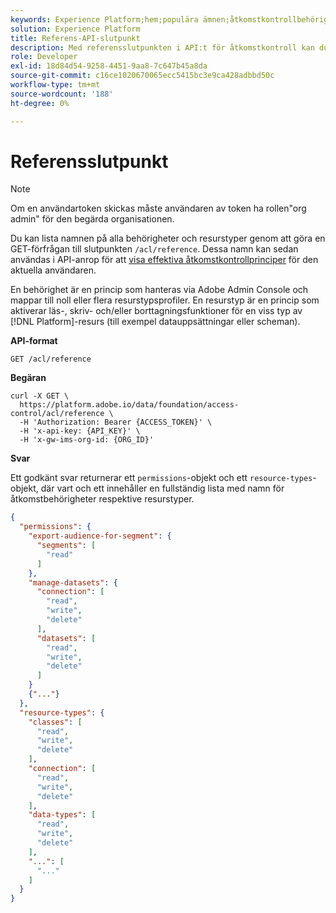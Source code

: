 ```yaml
---
keywords: Experience Platform;hem;populära ämnen;åtkomstkontrollbehörigheter;åtkomstkontrollsresurstyper;åtkomstkontrolls-API
solution: Experience Platform
title: Referens-API-slutpunkt
description: Med referensslutpunkten i API:t för åtkomstkontroll kan du visa namnen på tillgängliga behörigheter och resurstyper, som sedan kan användas för att visa effektiva åtkomstkontrollprinciper för den aktuella användaren.
role: Developer
exl-id: 18d84d54-9258-4451-9aa8-7c647b45a8da
source-git-commit: c16ce1020670065ecc5415bc3e9ca428adbbd50c
workflow-type: tm+mt
source-wordcount: '188'
ht-degree: 0%

---
```


# Referensslutpunkt

>[!NOTE]
>
>Om en användartoken skickas måste användaren av token ha rollen&quot;org admin&quot; för den begärda organisationen.

Du kan lista namnen på alla behörigheter och resurstyper genom att göra en GET-förfrågan till slutpunkten `/acl/reference`. Dessa namn kan sedan användas i API-anrop för att [visa effektiva åtkomstkontrollprinciper](./effective-policies.md) för den aktuella användaren.

En behörighet är en princip som hanteras via Adobe Admin Console och mappar till noll eller flera resurstypsprofiler. En resurstyp är en princip som aktiverar läs-, skriv- och/eller borttagningsfunktioner för en viss typ av [!DNL Platform]-resurs (till exempel datauppsättningar eller scheman).

**API-format**

```http
GET /acl/reference
```

**Begäran**

```shell
curl -X GET \
  https://platform.adobe.io/data/foundation/access-control/acl/reference \
  -H 'Authorization: Bearer {ACCESS_TOKEN}' \
  -H 'x-api-key: {API_KEY}' \
  -H 'x-gw-ims-org-id: {ORG_ID}'
```

**Svar**

Ett godkänt svar returnerar ett `permissions`-objekt och ett `resource-types`-objekt, där vart och ett innehåller en fullständig lista med namn för åtkomstbehörigheter respektive resurstyper.

```json
{
  "permissions": {
    "export-audience-for-segment": {
      "segments": [
        "read"
      ]
    },
    "manage-datasets": {
      "connection": [
        "read",
        "write",
        "delete"
      ],
      "datasets": [
        "read",
        "write",
        "delete"
      ]
    }
    {"..."}
  },
  "resource-types": {
    "classes": [
      "read",
      "write",
      "delete"
    ],
    "connection": [
      "read",
      "write",
      "delete"
    ],
    "data-types": [
      "read",
      "write",
      "delete"
    ],
    "...": [
      "..."
    ]
  }
}
```
